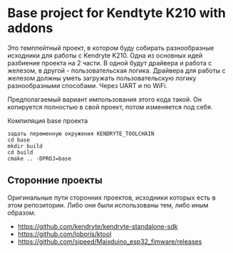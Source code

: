 # Base project for Kendtyte K210 with addons

Это темплейтный проект, в котором буду собирать разнообразные исходники для работы с Kendryte K210.
Одна из основных идей разбиение проекта на 2 части. В одной будут драйвера и работа с железом, в другой - пользовательская логика.
Драйвера для работы с железом должны уметь загружать пользовательскую логику разнообразными способами. Через UART и по WiFi.

Предполагаемый вариант импользования этого кода такой. Он копируется полностью в свой проект, потом изменяется под себя.


Компиляция base проекта
```
задать переменную окружения KENDRYTE_TOOLCHAIN 
cd base
mkdir build
cd build
cmake .. -DPROJ=base
```

## Сторонние проекты
Оригинальные пути сторонних проектов, исходники которых есть в этом репозитории.
Либо они были использованы тем, либо иным образом.

* https://github.com/kendryte/kendryte-standalone-sdk
* https://github.com/loboris/ktool
* https://github.com/sipeed/Maixduino_esp32_fimware/releases

